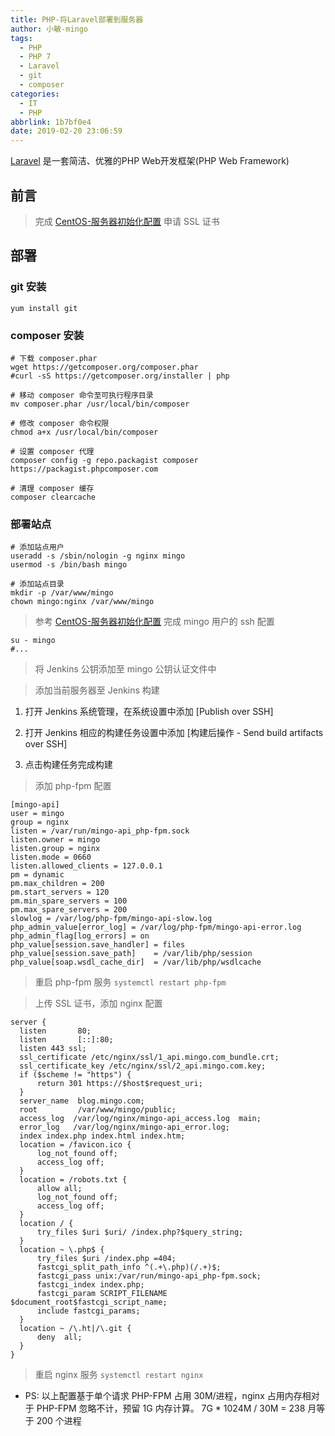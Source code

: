 ```yaml
---
title: PHP-将Laravel部署到服务器
author: 小敏-mingo
tags:
  - PHP
  - PHP 7
  - Laravel
  - git
  - composer
categories:
  - IT
  - PHP
abbrlink: 1b7bf0e4
date: 2019-02-20 23:06:59
---
```

[Laravel](https://laravel.com/) 是一套简洁、优雅的PHP Web开发框架(PHP Web Framework)
<!-- more -->

## 前言
  > 完成 [CentOS-服务器初始化配置](http://blog.themismin.com/posts/fc47c0f9.html)
  > 申请 SSL 证书
  
## 部署
### git 安装
  `yum install git`

### composer 安装
  ```
  # 下载 composer.phar
  wget https://getcomposer.org/composer.phar
  #curl -sS https://getcomposer.org/installer | php

  # 移动 composer 命令至可执行程序目录
  mv composer.phar /usr/local/bin/composer

  # 修改 composer 命令权限
  chmod a+x /usr/local/bin/composer

  # 设置 composer 代理
  composer config -g repo.packagist composer https://packagist.phpcomposer.com

  # 清理 composer 缓存
  composer clearcache
  ```

### 部署站点
  ```
  # 添加站点用户
  useradd -s /sbin/nologin -g nginx mingo
  usermod -s /bin/bash mingo

  # 添加站点目录
  mkdir -p /var/www/mingo
  chown mingo:nginx /var/www/mingo
  ```

  > 参考 [CentOS-服务器初始化配置](http://blog.themismin.com/posts/fc47c0f9.html) 完成 mingo 用户的 ssh 配置
  ```
  su - mingo
  #...
  ```
  
  > 将 Jenkins 公钥添加至 mingo 公钥认证文件中

  > 添加当前服务器至 Jenkins 构建
  1. 打开 Jenkins 系统管理，在系统设置中添加 [Publish over SSH]

  2. 打开 Jenkins 相应的构建任务设置中添加 [构建后操作 - Send build artifacts over SSH]
  
  3. 点击构建任务完成构建

  > 添加 php-fpm 配置
  ```
  [mingo-api]
  user = mingo
  group = nginx
  listen = /var/run/mingo-api_php-fpm.sock
  listen.owner = mingo
  listen.group = nginx
  listen.mode = 0660
  listen.allowed_clients = 127.0.0.1
  pm = dynamic
  pm.max_children = 200
  pm.start_servers = 120
  pm.min_spare_servers = 100
  pm.max_spare_servers = 200
  slowlog = /var/log/php-fpm/mingo-api-slow.log
  php_admin_value[error_log] = /var/log/php-fpm/mingo-api-error.log
  php_admin_flag[log_errors] = on
  php_value[session.save_handler] = files
  php_value[session.save_path]    = /var/lib/php/session
  php_value[soap.wsdl_cache_dir]  = /var/lib/php/wsdlcache
  ```

  > 重启 php-fpm 服务
  `systemctl restart php-fpm`

  > 上传 SSL 证书，添加 nginx 配置
  ```
  server {
    listen       80;
    listen       [::]:80;
    listen 443 ssl;
    ssl_certificate /etc/nginx/ssl/1_api.mingo.com_bundle.crt;
    ssl_certificate_key /etc/nginx/ssl/2_api.mingo.com.key;
    if ($scheme != "https") {
        return 301 https://$host$request_uri;
    }
    server_name  blog.mingo.com;
    root         /var/www/mingo/public;
    access_log  /var/log/nginx/mingo-api_access.log  main;
    error_log   /var/log/nginx/mingo-api_error.log;
    index index.php index.html index.htm;
    location = /favicon.ico {
        log_not_found off;
        access_log off;
    }
    location = /robots.txt {
        allow all;
        log_not_found off;
        access_log off;
    }
    location / {
        try_files $uri $uri/ /index.php?$query_string;
    }
    location ~ \.php$ {
        try_files $uri /index.php =404;
        fastcgi_split_path_info ^(.+\.php)(/.+)$;
        fastcgi_pass unix:/var/run/mingo-api_php-fpm.sock;
        fastcgi_index index.php;
        fastcgi_param SCRIPT_FILENAME $document_root$fastcgi_script_name;
        include fastcgi_params;
    }
    location ~ /\.ht|/\.git {
        deny  all;
    }
  }
  ```

  > 重启 nginx 服务
  `systemctl restart nginx`

  * PS: 以上配置基于单个请求 PHP-FPM 占用 30M/进程，nginx 占用内存相对于 PHP-FPM 忽略不计，预留 1G 内存计算。 7G * 1024M / 30M = 238 月等于 200 个进程
